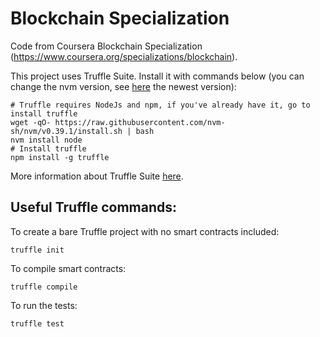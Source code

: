 # Blockchain Specialization
Code from Coursera Blockchain Specialization (https://www.coursera.org/specializations/blockchain).

This project uses Truffle Suite. Install it with commands below (you can change the nvm version, see [here](https://github.com/nvm-sh/nvm#installing-and-updating) the newest version):

```shell
# Truffle requires NodeJs and npm, if you've already have it, go to install truffle
wget -qO- https://raw.githubusercontent.com/nvm-sh/nvm/v0.39.1/install.sh | bash
nvm install node
# Install truffle
npm install -g truffle
```
More information about Truffle Suite [here](https://trufflesuite.com/).

## Useful Truffle commands:

To create a bare Truffle project with no smart contracts included:
```shell
truffle init
```
To compile smart contracts:
```shell
truffle compile
```
To run the tests:
```shell
truffle test
```
